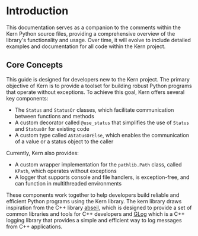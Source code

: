 # Introduction

This documentation serves as a companion to the comments within the Kern Python source files, providing a comprehensive overview of the library's functionality and usage. Over time, it will evolve to include detailed examples and documentation for all code within the Kern project.

## Core Concepts

This guide is designed for developers new to the Kern project. 
The primary objective of Kern is to provide a toolset for building robust Python programs that operate without exceptions. 
To achieve this goal, Kern offers several key components:

- The `Status` and `StatusOr` classes, which facilitate communication between functions and methods
- A custom decorator called `@use_status` that simplifies the use of `Status` and `StatusOr` for existing code
- A custom type called `AStatusOrElse`, which enables the communication of a value or a status object to the caller

Currently, Kern also provides:

- A custom wrapper implementation for the `pathlib.Path` class, called `KPath`, which operates without exceptions
- A logger that supports console and file handlers, is exception-free, and can function in multithreaded environments

These components work together to help developers build reliable and efficient Python programs using the Kern library.
The kern library draws inspiration from the C++ library [abseil](https://abseil.io/), which is designed to provide a set of common libraries and tools for C++ developers
and [GLog](https://google.github.io/glog/stable/) which is a C++ logging library that provides a simple and efficient way to log messages from C++ applications.